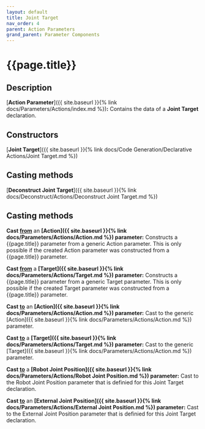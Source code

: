 ```yaml
---
layout: default
title: Joint Target
nav_order: 4
parent: Action Parameters
grand_parent: Parameter Components
---
```


# **{{page.title}}**

## **Description**

[**Action Parameter**]({{ site.baseurl }}{% link docs/Parameters/Actions/index.md %})**:** 
Contains the data of a **Joint Target** declaration. 

## **Constructors**

[**Joint Target**]({{ site.baseurl }}{% link docs/Code Generation/Declarative Actions/Joint Target.md %})

## **Casting methods**

[**Deconstruct Joint Target**]({{ site.baseurl }}{% link docs/Deconstruct/Actions/Deconstruct Joint Target.md %})

## **Casting methods**

**Cast <u>from</u>** an **[Action]({{ site.baseurl }}{% link docs/Parameters/Actions/Action.md %}) parameter:** Constructs a {{page.title}} parameter from a generic Action parameter. This is only possible if the created Action parameter was constructed from a {{page.title}} parameter.

**Cast <u>from</u>** a **[Target]({{ site.baseurl }}{% link docs/Parameters/Actions/Target.md %}) parameter:** Constructs a {{page.title}} parameter from a generic Target parameter. This is only possible if the created Target parameter was constructed from a {{page.title}} parameter.

**Cast <u>to</u>** an **[Action]({{ site.baseurl }}{% link docs/Parameters/Actions/Action.md %}) parameter:** Cast to the generic [Action]({{ site.baseurl }}{% link docs/Parameters/Actions/Action.md %}) parameter. 

**Cast <u>to</u>** a **[Target]({{ site.baseurl }}{% link docs/Parameters/Actions/Target.md %}) parameter:** Cast to the generic [Target]({{ site.baseurl }}{% link docs/Parameters/Actions/Action.md %}) parameter. 

**Cast <u>to</u>** a **[Robot Joint Position]({{ site.baseurl }}{% link docs/Parameters/Actions/Robot Joint Position.md %}) parameter:** Cast to the Robot Joint Position parameter that is definied for this Joint Target declaration.

**Cast <u>to</u>** an **[External Joint Position]({{ site.baseurl }}{% link docs/Parameters/Actions/External Joint Position.md %}) parameter:** Cast to the External Joint Position parameter that is definied for this Joint Target declaration.
